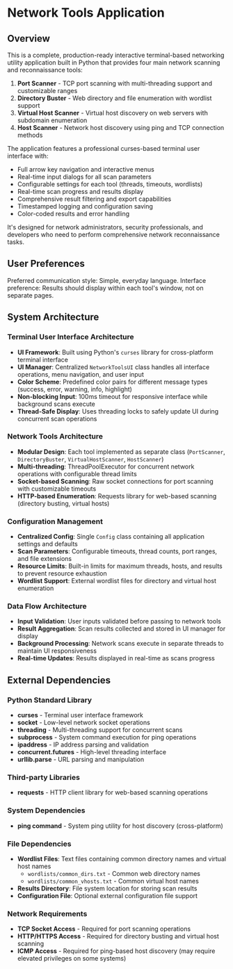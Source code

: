 # Network Tools Application

## Overview

This is a complete, production-ready interactive terminal-based networking utility application built in Python that provides four main network scanning and reconnaissance tools:

1. **Port Scanner** - TCP port scanning with multi-threading support and customizable ranges
2. **Directory Buster** - Web directory and file enumeration with wordlist support
3. **Virtual Host Scanner** - Virtual host discovery on web servers with subdomain enumeration
4. **Host Scanner** - Network host discovery using ping and TCP connection methods

The application features a professional curses-based terminal user interface with:
- Full arrow key navigation and interactive menus
- Real-time input dialogs for all scan parameters
- Configurable settings for each tool (threads, timeouts, wordlists)
- Real-time scan progress and results display
- Comprehensive result filtering and export capabilities
- Timestamped logging and configuration saving
- Color-coded results and error handling

It's designed for network administrators, security professionals, and developers who need to perform comprehensive network reconnaissance tasks.

## User Preferences

Preferred communication style: Simple, everyday language.
Interface preference: Results should display within each tool's window, not on separate pages.

## System Architecture

### Terminal User Interface Architecture
- **UI Framework**: Built using Python's `curses` library for cross-platform terminal interface
- **UI Manager**: Centralized `NetworkToolsUI` class handles all interface operations, menu navigation, and user input
- **Color Scheme**: Predefined color pairs for different message types (success, error, warning, info, highlight)
- **Non-blocking Input**: 100ms timeout for responsive interface while background scans execute
- **Thread-Safe Display**: Uses threading locks to safely update UI during concurrent scan operations

### Network Tools Architecture
- **Modular Design**: Each tool implemented as separate class (`PortScanner`, `DirectoryBuster`, `VirtualHostScanner`, `HostScanner`)
- **Multi-threading**: ThreadPoolExecutor for concurrent network operations with configurable thread limits
- **Socket-based Scanning**: Raw socket connections for port scanning with customizable timeouts
- **HTTP-based Enumeration**: Requests library for web-based scanning (directory busting, virtual hosts)

### Configuration Management
- **Centralized Config**: Single `Config` class containing all application settings and defaults
- **Scan Parameters**: Configurable timeouts, thread counts, port ranges, and file extensions
- **Resource Limits**: Built-in limits for maximum threads, hosts, and results to prevent resource exhaustion
- **Wordlist Support**: External wordlist files for directory and virtual host enumeration

### Data Flow Architecture
- **Input Validation**: User inputs validated before passing to network tools
- **Result Aggregation**: Scan results collected and stored in UI manager for display
- **Background Processing**: Network scans execute in separate threads to maintain UI responsiveness
- **Real-time Updates**: Results displayed in real-time as scans progress

## External Dependencies

### Python Standard Library
- **curses** - Terminal user interface framework
- **socket** - Low-level network socket operations
- **threading** - Multi-threading support for concurrent scans
- **subprocess** - System command execution for ping operations
- **ipaddress** - IP address parsing and validation
- **concurrent.futures** - High-level threading interface
- **urllib.parse** - URL parsing and manipulation

### Third-party Libraries
- **requests** - HTTP client library for web-based scanning operations

### System Dependencies
- **ping command** - System ping utility for host discovery (cross-platform)

### File Dependencies
- **Wordlist Files**: Text files containing common directory names and virtual host names
  - `wordlists/common_dirs.txt` - Common web directory names
  - `wordlists/common_vhosts.txt` - Common virtual host names
- **Results Directory**: File system location for storing scan results
- **Configuration File**: Optional external configuration file support

### Network Requirements
- **TCP Socket Access** - Required for port scanning operations
- **HTTP/HTTPS Access** - Required for directory busting and virtual host scanning
- **ICMP Access** - Required for ping-based host discovery (may require elevated privileges on some systems)